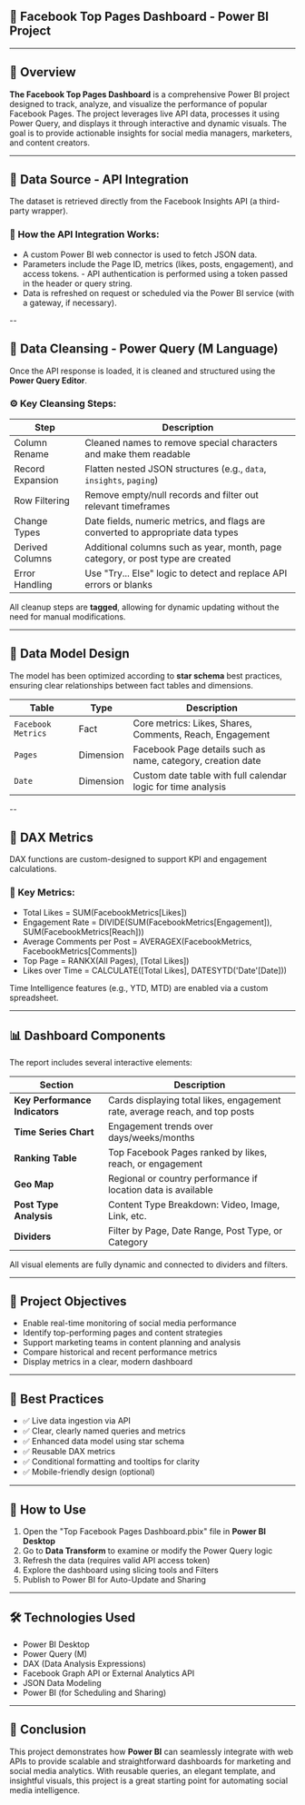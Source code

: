 ## 📘 Facebook Top Pages Dashboard - Power BI Project

---

## 📌 Overview

**The Facebook Top Pages Dashboard** is a comprehensive Power BI project designed to track, analyze, and visualize the performance of popular Facebook Pages. The project leverages live API data, processes it using Power Query, and displays it through interactive and dynamic visuals. The goal is to provide actionable insights for social media managers, marketers, and content creators.

---

## 🔗 Data Source - API Integration

The dataset is retrieved directly from the Facebook Insights API (a third-party wrapper).

### 🔧 How the API Integration Works:

- A custom Power BI web connector is used to fetch JSON data.
- Parameters include the Page ID, metrics (likes, posts, engagement), and access tokens. - API authentication is performed using a token passed in the header or query string.
- Data is refreshed on request or scheduled via the Power BI service (with a gateway, if necessary).

--

## 🧼 Data Cleansing - Power Query (M Language)

Once the API response is loaded, it is cleaned and structured using the **Power Query Editor**.

### ⚙️ Key Cleansing Steps:

| Step | Description |
|------|-----------|
| Column Rename | Cleaned names to remove special characters and make them readable |
| Record Expansion | Flatten nested JSON structures (e.g., `data`, `insights`, `paging`) |
| Row Filtering | Remove empty/null records and filter out relevant timeframes |
| Change Types | Date fields, numeric metrics, and flags are converted to appropriate data types |
| Derived Columns | Additional columns such as year, month, page category, or post type are created |
| Error Handling | Use "Try... Else" logic to detect and replace API errors or blanks |

All cleanup steps are **tagged**, allowing for dynamic updating without the need for manual modifications.

---

## 🧠 Data Model Design

The model has been optimized according to **star schema** best practices, ensuring clear relationships between fact tables and dimensions.

| Table | Type | Description |
|------|------|-----------|
| `Facebook Metrics` | Fact | Core metrics: Likes, Shares, Comments, Reach, Engagement |
| `Pages` | Dimension | Facebook Page details such as name, category, creation date |
| `Date` | Dimension | Custom date table with full calendar logic for time analysis |

--

## 🧮 DAX Metrics

DAX functions are custom-designed to support KPI and engagement calculations.

### 🧾 Key Metrics:

- Total Likes = SUM(FacebookMetrics[Likes])
- Engagement Rate = DIVIDE(SUM(FacebookMetrics[Engagement]), SUM(FacebookMetrics[Reach]))
- Average Comments per Post = AVERAGEX(FacebookMetrics, FacebookMetrics[Comments])
- Top Page = RANKX(All Pages), [Total Likes])
- Likes over Time = CALCULATE([Total Likes], DATESYTD('Date'[Date]))

Time Intelligence features (e.g., YTD, MTD) are enabled via a custom spreadsheet.

---

## 📊 Dashboard Components

The report includes several interactive elements:

| Section | Description |
|-------|-----------|
| **Key Performance Indicators** | Cards displaying total likes, engagement rate, average reach, and top posts |
| **Time Series Chart** | Engagement trends over days/weeks/months |
| **Ranking Table** | Top Facebook Pages ranked by likes, reach, or engagement |
| **Geo Map** | Regional or country performance if location data is available |
| **Post Type Analysis** | Content Type Breakdown: Video, Image, Link, etc. |
| **Dividers** | Filter by Page, Date Range, Post Type, or Category |

All visual elements are fully dynamic and connected to dividers and filters.

---

## 🎯 Project Objectives

- Enable real-time monitoring of social media performance
- Identify top-performing pages and content strategies
- Support marketing teams in content planning and analysis
- Compare historical and recent performance metrics
- Display metrics in a clear, modern dashboard

---

## 🧩 Best Practices

- ✅ Live data ingestion via API
- ✅ Clear, clearly named queries and metrics
- ✅ Enhanced data model using star schema
- ✅ Reusable DAX metrics
- ✅ Conditional formatting and tooltips for clarity
- ✅ Mobile-friendly design (optional)

---

## 🚀 How to Use

1. Open the "Top Facebook Pages Dashboard.pbix" file in **Power BI Desktop**
2. Go to **Data Transform** to examine or modify the Power Query logic
3. Refresh the data (requires valid API access token)
4. Explore the dashboard using slicing tools and Filters
5. Publish to Power BI for Auto-Update and Sharing

---

## 🛠️ Technologies Used

- Power BI Desktop
- Power Query (M)
- DAX (Data Analysis Expressions)
- Facebook Graph API or External Analytics API
- JSON Data Modeling
- Power BI (for Scheduling and Sharing)

---

## 📌 Conclusion

This project demonstrates how **Power BI** can seamlessly integrate with web APIs to provide scalable and straightforward dashboards for marketing and social media analytics. With reusable queries, an elegant template, and insightful visuals, this project is a great starting point for automating social media intelligence.
